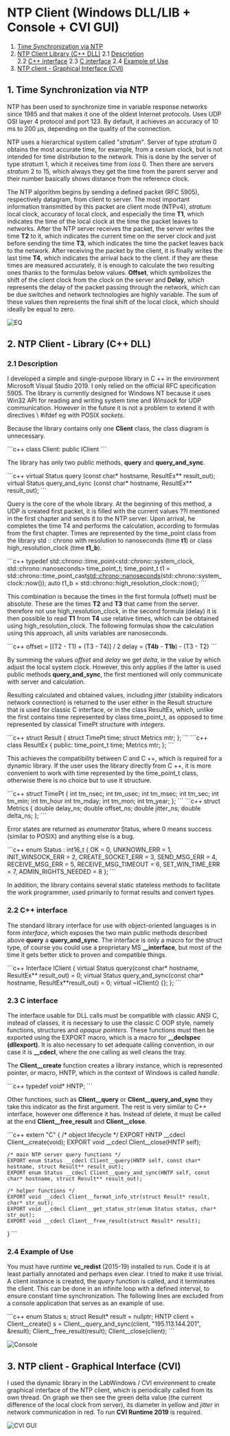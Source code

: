 # NTP Client (Windows DLL/LIB + Console + CVI GUI)
 
1. [Time Synchronization via NTP](#1-Time-Synchronization-via-NTP)
2. [NTP Client Library (C++ DLL)](#2-NTP-Client---Library-C++-DLL)
   2.1 [Description](#Description)  
   2.2 [C++ interface](#C++-interface)
   2.3 [C interface](#C-interface)
   2.4 [Example of Use](#Example-of-Use)
3. [NTP client - Graphical Interface (CVI)](#3-NTP-client---Graphical-Interface-CVI)

## 1. Time Synchronization via NTP

NTP has been used to synchronize time in variable response networks since
1985 and that makes it one of the oldest Internet protocols. Uses UDP
OSI layer 4 protocol and port 123. By default, it achieves an accuracy of 10 ms to 200
µs, depending on the quality of the connection.

NTP uses a hierarchical system called "*stratum*". Server of type *stratum* 0
obtains the most accurate time, for example, from a cesium clock, but is not intended for
time distribution to the network. This is done by the server of type *stratum* 1, which it receives
time from *loss* 0. Then there are servers *stratum* 2 to 15, which always
they get the time from the parent server and their number basically shows
distance from the reference clock.

The NTP algorithm begins by sending a defined packet (RFC 5905), respectively
datagram, from client to server. The most important information transmitted by this packet
are client mode (NTPv4), *stratum* local clock, accuracy of local clock,
and especially the time **T1**, which indicates the time of the local clock at the time the packet leaves to
networks. After the NTP server receives the packet, the server writes the time **T2** to it, which
indicates the current time on the server clock and just before sending the time **T3**, which
indicates the time the packet leaves back to the network. After receiving the packet by the client, it is finally
writes the last time **T4**, which indicates the arrival back to the client. if they are
these times are measured accurately, it is enough to calculate the two resulting ones thanks to the formulas below
values. **Offset**, which symbolizes the shift of the client clock from the clock on the server and
**Delay**, which represents the delay of the packet passing through the network, which can be due
switches and network technologies are highly variable. The sum of these values then
represents the final shift of the local clock, which should ideally be
equal to zero.

![EQ](https://raw.githubusercontent.com/parezj/NTP-Client/master/img/ntp_eq.png)

## 2. NTP Client - Library (C++ DLL)

### 2.1 Description

I developed a simple and single-purpose library in C ++ in the environment
Microsoft Visual Studio 2019. I only relied on the official RFC specification
5905. The library is currently designed for Windows NT because it uses Win32
API for reading and writing system time and *Winsock* for UDP communication. However
in the future it is not a problem to extend it with directives \ #ifdef eg with POSIX
*sockets*.

Because the library contains only one **Client** class, the class diagram is
unnecessary.

´´´c++
class Client: public IClient
´´´

The library has only two public methods, **query** and
**query_and_sync**.

´´´c++
virtual Status query (const char* hostname, ResultEx** result_out);
virtual Status query_and_sync (const char* hostname, ResultEx** result_out);
´´´

Query is the core of the whole library. At the beginning of this method, a UDP is created first
packet, it is filled with the current values ??I mentioned in the first chapter and
sends it to the NTP server. Upon arrival, he completes the time T4 and performs the calculation, according to
formulas from the first chapter. Times are represented by the time_point class from the library
std :: chrono with resolution to nanoseconds (time **t1**) or class
high_resolution_clock (time **t1_b**).

´´´c++
typedef std::chrono::time_point<std::chrono::system_clock,
std::chrono::nanoseconds> time_point_t;
time_point_t t1 = std::chrono::time_point_cast<std::chrono::nanoseconds>(std::chrono::system_clock::now());
auto t1_b = std::chrono::high_resolution_clock::now();
´´´

This combination is because the times in the first formula (offset) must be
absolute. These are the times **T2** and **T3** that came from the server. therefore not
use high_resolution_clock, in the second formula (delay) it is then possible to read **T1**
from **T4** use relative times, which can be obtained using high_resolution_clock.
The following formulas show the calculation using this approach, all units
variables are nanoseconds.

´´´c++
offset = [(T2 - T1) + (T3 - T4)] / 2
delay = (**T4b** - **T1b**) - (T3 - T2)
´´´

By summing the values *offset* and *delay* we get *delta*, ie the value by which
adjust the local system clock. However, this only applies if the latter is used
public methods **query_and_sync**, the first mentioned will only communicate with
server and calculation.

Resulting calculated and obtained values, including *jitter* (stability indicators
network connection) is returned to the user either in the Result structure that is used for
classic C interface, or in the class ResultEx, which, unlike the first contains
time represented by class time_point_t, as opposed to time represented by classical
TimePt structure with *integers*.

´´´c++
struct Result
{
    struct TimePt time;
    struct Metrics mtr;
};
´´´
´´´c++
class ResultEx
{
public:
    time_point_t time;
    Metrics mtr;
};
´´´

This achieves the compatibility between C and C ++, which is required for a dynamic library.
If the user uses the library directly from C ++, it is more convenient to work with time
represented by the time_point_t class, otherwise there is no choice but to use it
structure.

´´´c++
struct TimePt
{
    int tm_nsec;
    int tm_usec;
    int tm_msec;
    int tm_sec;
    int tm_min;
    int tm_hour
    int tm_mday;
    int tm_mon;
    int tm_year;
};
´´´
´´´c++
struct Metrics
{
    double delay_ns;
    double offset_ns;
    double jitter_ns;
    double delta_ns;
};
´´´

Error states are returned as *enumerator* Status, where 0 means success
(similar to POSIX) and anything else is a bug.

´´´c++
enum Status : int16_t
{
    OK = 0,
    UNKNOWN_ERR = 1,
    INIT_WINSOCK_ERR = 2,
    CREATE_SOCKET_ERR = 3,
    SEND_MSG_ERR = 4,
    RECEIVE_MSG_ERR = 5,
    RECEIVE_MSG_TIMEOUT = 6,
    SET_WIN_TIME_ERR = 7,
    ADMIN_RIGHTS_NEEDED = 8
};
´´´

In addition, the library contains several static stateless methods to facilitate the work
programmer, used primarily to format results and convert types.

### 2.2 C++ interface

The standard library interface for use with object-oriented languages is in
form *interface*, which exposes the two main public methods described above
**query** a **query_and_sync**. The interface is only a macro for the struct type,
of course you could use a proprietary MS **__interface**, but most of the time it gets better
stick to proven and compatible things.

´´´c++
Interface IClient
{
    virtual Status query(const char* hostname, ResultEx** result_out) = 0;
    virtual Status query_and_sync(const char* hostname, ResultEx**result_out) = 0;
    virtual ~IClient() {};
};
´´´

### 2.3 C interface

The interface usable for DLL calls must be compatible with classic ANSI C,
instead of classes, it is necessary to use the classic C OOP style, namely functions, structures and
*opaque pointers*. These functions must then be exported using the EXPORT macro,
which is a macro for **__declspec (dllexport)**. It is also necessary to set adequate
calling convention, in our case it is **__cdecl**, where the one calling as well
cleans the tray.

The **Client__create** function creates a library instance, which is represented
pointer, or macro, HNTP, which in the context of Windows is called
*handle*.

´´´c++
typedef void* HNTP;
´´´

Other functions, such as **Client__query** or **Client__query_and_sync**
they take this indicator as the first argument. The rest is very similar to C++
interface, however one difference it has. Instead of delete, it must be called at the end
**Client__free_result** and **Client__close**.

´´´c++
extern "C"
{
    /* object lifecycle */
    EXPORT HNTP __cdecl Client__create(void);
    EXPORT void __cdecl Client__close(HNTP self);
    
    /* main NTP server query functions */
    EXPORT enum Status __cdecl Client__query(HNTP self, const char* hostname, struct Result** result_out);
    EXPORT enum Status __cdecl Client__query_and_sync(HNTP self, const char* hostname, struct Result** result_out);
    
    /* helper functions */
    EXPORT void __cdecl Client__format_info_str(struct Result* result, char* str_out);
    EXPORT void __cdecl Client__get_status_str(enum Status status, char* str_out);
    EXPORT void __cdecl Client__free_result(struct Result* result);
}
´´´

### 2.4 Example of Use

You must have *runtime* **vc_redist** (2015-19) installed to run. Code
it is at least partially annotated and perhaps even clear. I tried to make it
use trivial. A client instance is created, the *query* function is called, and it terminates
the client. This can be done in an infinite loop with a defined interval,
to ensure constant time synchronization. The following lines are excluded
from a console application that serves as an example of use.

´´´c++
enum Status s;
struct Result* result = nullptr;
HNTP client = Client__create()
s = Client__query_and_sync(client, "195.113.144.201", &result);
Client__free_result(result);
Client__close(client);
´´´

![Console](https://raw.githubusercontent.com/parezj/NTP-Client/master/img/ntp_client_console2.png)

## 3. NTP client - Graphical Interface (CVI)

I used the dynamic library in the LabWindows / CVI environment to create
graphical interface of the NTP client, which is periodically called from its own thread. On
graph we then see the green delta value (the current difference of the local clock from
server), its diameter in yellow and *jitter* in network communication in red. To run
**CVI Runtime 2019** is required.

![CVI GUI](https://raw.githubusercontent.com/parezj/NTP-Client/master/img/ntp_client_gui.png)
